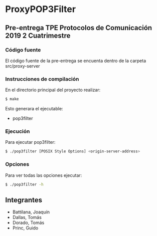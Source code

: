# ProxyPOP3Filter
## Pre-entrega TPE Protocolos de Comunicación 2019 2 Cuatrimestre

### Código fuente
El código fuente de la pre-entrega se encuenta dentro de la carpeta src/proxy-server

### Instrucciones de compilación
En el directorio principal del proyecto realizar:
```sh
$ make
```
Esto generara el ejecutable:
  - pop3filter

### Ejecución
Para ejecutar pop3filter:
```sh
$ ./pop3filter [POSIX Style Options] <origin-server-address>
```

### Opciones
Para ver todas las opciones ejecutar:
```sh
$ ./pop3filter -h
```

## Integrantes
- Battilana, Joaquín
- Dallas, Tomás
- Dorado, Tomás
- Princ, Guido